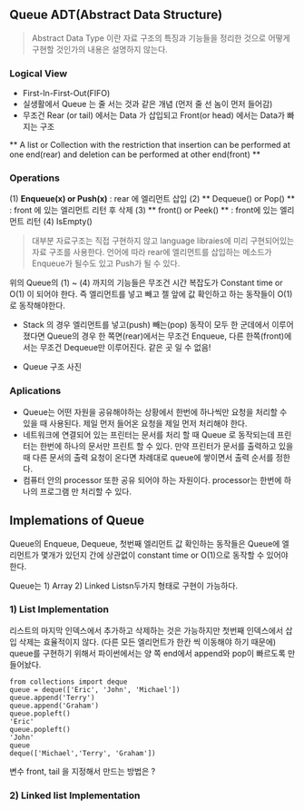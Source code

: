 ## Queue ADT(Abstract Data Structure)

> Abstract Data Type 이란 자료 구조의 특징과 기능들을 정리한 것으로 어떻게 구현할 것인가의 내용은 설명하지 않는다. 

### Logical View 

- First-In-First-Out(FIFO) 
- 실생활에서 Queue 는 줄 서는 것과 같은 개념 (먼저 줄 선 놈이 먼저 들어감)
- 무조건 Rear (or tail) 에서는 Data 가 삽입되고 Front(or head) 에서는 Data가 빠지는 구조 

** A list or Collection with the restriction that insertion can be performed at one end(rear) and deletion can be performed at other end(front) **

### Operations
(1) **Enqueue(x) or Push(x)** : rear 에 엘리먼트 삽입 
(2) ** Dequeue() or Pop() ** : front 에 있는 엘리먼트 리턴 후 삭제 
(3) **  front() or Peek() ** : front에 있는 엘리먼트 리턴
(4) IsEmpty() 


> 대부분 자료구조는 직접 구현하지 않고 language libraies에 미리 구현되어있는 자료 구조를 사용한다. 언어에 따라 rear에 엘리먼트를 삽입하는 메소드가 Enqueue가 될수도 있고 Push가 될 수  있다. 

위의 Queue의 (1) ~ (4) 까지의 기능들은 무조건 시간 복잡도가 Constant time or O(1) 이 되어야 한다. 즉 엘리먼트를 넣고 빼고 젤 앞에 값 확인하고 하는 동작들이 O(1)로 동작해야한다. 

- Stack 의 경우 엘리먼트를 넣고(push) 빼는(pop) 동작이 모두 한 군데에서 이루어졌다면 Queue의 경우 한 쪽면(rear)에서는 무조건 Enqueue, 다른 한쪽(front)에서는 무조건 Dequeue만 이루어진다. 같은 곳 일 수 없음!

- Queue 구조 사진 

### Aplications 

- Queue는 어떤 자원을 공유해야하는 상황에서 한번에 하나씩만 요청을 처리할 수 있을 때 사용된다. 제일 먼저 들어온 요청을 제일 먼저 처리해야 한다. 
- 네트워크에 연결되어 있는 프린터는 문서를 처리 할 때 Queue 로 동작되는데 프린터는 한번에 하나의 문서만 프린트 할 수 있다. 만약 프린터가 문서를 출력하고 있을 때 다른 문서의 출력 요청이 온다면 차례대로 queue에 쌓이면서 출력 순서를 정한다. 
- 컴퓨터 안의 processor 또한 공유 되어야 하는 자원이다. processor는 한번에 하나의 프로그램 만 처리할 수 있다. 

## Implemations of Queue 
 Queue의  Enqueue, Dequeue, 첫번째 엘리먼트 값 확인하는 동작들은 Queue에 엘리먼트가 몇개가 있던지 간에 상관없이 constant time or O(1)으로 동작할 수 있어야한다. 

 Queue는 1) Array 2) Linked Listsn두가지 형태로 구현이 가능하다. 

### 1) List Implementation
리스트의 마지막 인덱스에서 추가하고 삭제하는 것은 가능하지만 첫번째 인덱스에서 삽입 삭제는 효율적이지 않다. (다른 모든 엘리먼트가 한칸 씩 이동해야 하기 때문에)
queue를 구현하기 위해서 파이썬에서는 양 쪽 end에서 append와 pop이 빠르도록 만들어놨다.

```
from collections import deque
queue = deque(['Eric', 'John', 'Michael'])
queue.append('Terry')
queue.append('Graham')
queue.popleft()
'Eric'
queue.popleft()
'John'
queue
deque(['Michael','Terry', 'Graham'])

```
변수 front, tail 을 지정해서 만드는 방법은 ? 

### 2) Linked list Implementation 